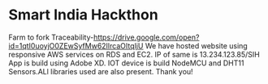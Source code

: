 # Smart India Hackthon

Farm to fork Traceability-https://drive.google.com/open?id=1qtI0uoyjO0ZEwSyfMw62IlrcaOItqIjU
We have hosted website using responsive AWS services on RDS and EC2. IP of same is 13.234.123.85/SIH
App is build using Adobe XD.
IOT device is build NodeMCU and DHT11 Sensors.ALl libraries used are also present.
Thank you!
